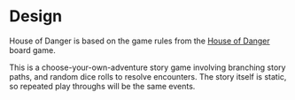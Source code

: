 # Design

House of Danger is based on the game rules from the [House of Danger](https://boardgamegeek.com/boardgame/251420/choose-your-own-adventure-house-danger) board game.

This is a choose-your-own-adventure story game involving branching story paths, and random dice rolls to resolve encounters. The story itself is static, so repeated play throughs will be the same events.

